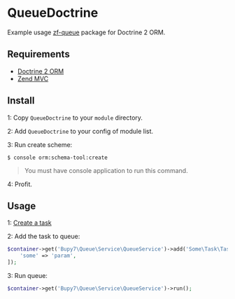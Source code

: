 QueueDoctrine
=============

Example usage [zf-queue](https://github.com/bupy7/zf-queue) package for Doctrine 2 ORM.

Requirements
------------

- [Doctrine 2 ORM](https://github.com/doctrine/DoctrineORMModule)
- [Zend MVC](https://github.com/zendframework/zend-mvc)

Install
-------

1: Copy `QueueDoctrine` to your `module` directory.

2: Add `QueueDoctrine` to your config of module list.

3: Run create scheme:

```
$ console orm:schema-tool:create
```

> You must have console application to run this command.

4: Profit.

Usage
-----

1: [Create a task](https://github.com/bupy7/zf-queue#create-task)

2: Add the task to queue:

```php
$container->get('Bupy7\Queue\Service\QueueService')->add('Some\Task\TaskNameClass', [
    'some' => 'param', 
]);
```

3: Run queue:

```php
$container->get('Bupy7\Queue\Service\QueueService')->run();
```
